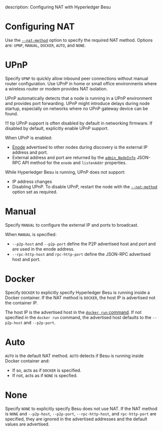 description: Configuring NAT with Hyperledger Besu
<!--- END of page meta data -->

# Configuring NAT 

Use the [`--nat-method`](../../Reference/CLI/CLI-Syntax.md#nat-method) option to specify the required 
NAT method. Options are: `UPNP`, `MANUAL`, `DOCKER`, `AUTO`, and `NONE`. 

# UPnP

Specify `UPNP` to quickly allow inbound peer connections without manual router configuration. Use UPnP 
in home or small office environments where a wireless router or modem provides NAT isolation. 

UPnP automatically detects that a node is running in a UPnP environment and provides port forwarding. 
UPnP might introduce delays during node startup, especially on networks where no UPnP gateway device can be found.

!!! tip 
    UPnP support is often disabled by default in networking firmware. If disabled by default, explicitly
    enable UPnP support. 
    
When UPnP is enabled: 

* [Enode](../../Concepts/Node-Keys.md#enode-url) advertised to other nodes during discovery is the external IP address and port. 
* External address and port are returned by the [`admin_NodeInfo`](../../Reference/API-Methods.md#admin_nodeinfo)
  JSON-RPC API method for the `enode` and `listenAddr` properties. 
  
While Hyperledger Besu is running, UPnP does not support: 

* IP address changes
* Disabling UPnP. To disable UPnP, restart the node with the [`--nat-method`](../../Reference/CLI/CLI-Syntax.md#nat-method)
option set as required. 

# Manual 

Specify `MANUAL` to configure the external IP and ports to broadcast. 

When `MANUAL` is specified:  

* `--p2p-host` and `--p2p-port` define the P2P advertised host and port and are used in the enode address.    
* `--rpc-http-host` and `rpc-http-port` define the JSON-RPC advertised host and port. 

# Docker 

Specify `DOCKER` to explicitly specify Hyperledger Besu is running inside a Docker container. 
If the NAT method is `DOCKER`, the host IP is advertised not the container IP. 

The host IP is the advertised host in the [`docker run` command](https://docs.docker.com/engine/reference/commandline/run/#add-entries-to-container-hosts-file---add-host). 
If not specified in the `docker run` command, the advertised host defaults to the `--p2p-host` and `--p2p-port`. 

# Auto 

`AUTO` is the default NAT method. `AUTO` detects if Besu is running inside Docker container and:  

* If so, acts as if `DOCKER` is specified.  
* If not, acts as if `NONE` is specfied. 

# None 

Specify `NONE` to explicitly specify Besu does not use NAT. If the NAT method is `NONE` and `--p2p-host`, 
`--p2p-port`, `--rpc-http-host`, and `rpc-http-port` are specified, they are ignored in the advertised 
addresses and the default values are advertised. 


